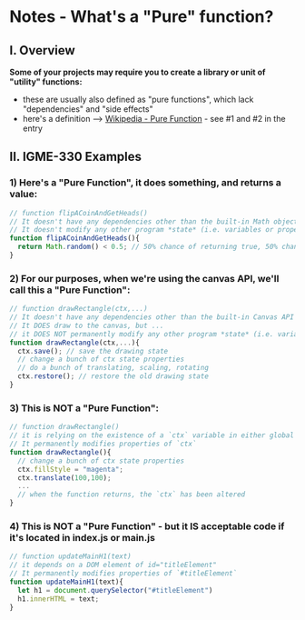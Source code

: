 # Notes - What's a "Pure" function?

## I. Overview

**Some of your projects may require you to create a library or unit of "utility" functions:**
  - these are usually also defined as "pure functions", which lack "dependencies" and "side effects"
  - here's a definition --> [Wikipedia - Pure Function](https://en.wikipedia.org/wiki/Pure_function) - see #1 and #2 in the entry

## II. IGME-330 Examples

### 1) Here's a "Pure Function", it does something, and returns a value:

```js
// function flipACoinAndGetHeads()
// It doesn't have any dependencies other than the built-in Math object
// It doesn't modify any other program *state* (i.e. variables or properties of objects) in the program
function flipACoinAndGetHeads(){
  return Math.random() < 0.5; // 50% chance of returning true, 50% chance of returning false
}
```	
	
### 2) For our purposes, when we're using the canvas API, we'll call this a "Pure Function":

```js
// function drawRectangle(ctx,...)
// It doesn't have any dependencies other than the built-in Canvas API
// It DOES draw to the canvas, but ...
// it DOES NOT permanently modify any other program *state* (i.e. variables or properties of objects) in the program
function drawRectangle(ctx,...){
  ctx.save(); // save the drawing state
  // change a bunch of ctx state properties
  // do a bunch of translating, scaling, rotating
  ctx.restore(); // restore the old drawing state
}
```

### 3) This is NOT a "Pure Function":

```js
// function drawRectangle()
// it is relying on the existence of a `ctx` variable in either global or script scope
// It permanently modifies properties of `ctx`
function drawRectangle(){
  // change a bunch of ctx state properties
  ctx.fillStyle = "magenta";
  ctx.translate(100,100);
  ...
  // when the function returns, the `ctx` has been altered
}
```

### 4) This is NOT a "Pure Function" - but it IS acceptable code if it's located in index.js or main.js
	
  
```js
// function updateMainH1(text)
// it depends on a DOM element of id="titleElement"
// It permanently modifies properties of `#titleElement`
function updateMainH1(text){
  let h1 = document.querySelector("#titleElement")
  h1.innerHTML = text;
}
```
